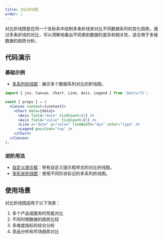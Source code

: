 ```yaml
---
title: 对比折线图
order: 1
---
```


对比折线图是在同一个坐标系中绘制多条折线来对比不同数据系列的变化趋势。通过多条折线的对比，可以清晰地看出不同类别数据的差异和相关性，适合用于多维数据的趋势分析。

## 代码演示

### 基础示例

- [多系列折线图](./demo/series.jsx)：展示多个数据系列对比的折线图。

```jsx
import { jsx, Canvas, Chart, Line, Axis, Legend } from '@antv/f2';

const { props } = (
  <Canvas context={context}>
    <Chart data={data}>
      <Axis field="date" tickCount={3} />
      <Axis field="value" tickCount={5} />
      <Line x="date" y="value" lineWidth="4px" color="type" />
      <Legend position="top" />
    </Chart>
  </Canvas>
);
```

### 进阶用法

- [自定义提示框](./demo/customize-tootlip.jsx)：带有自定义提示框样式的对比折线图。
- [多形状折线图](./demo/shapes.jsx)：使用不同形状标记的多系列折线图。

## 使用场景

对比折线图适用于以下场景：

1. 多个产品或服务的性能对比
2. 不同时期数据的趋势比较
3. 多维度指标的综合分析
4. 竞品分析和市场趋势对比
